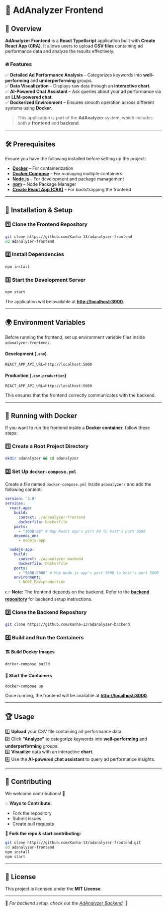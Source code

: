 # 🚀 AdAnalyzer Frontend  

## 📌 Overview  
**AdAnalyzer Frontend** is a **React TypeScript** application built with **Create React App (CRA)**. It allows users to upload **CSV files** containing ad performance data and analyze the results effectively.  

### 🔥 Features  
✅ **Detailed Ad Performance Analysis** – Categorizes keywords into **well-performing** and **underperforming** groups.  
✅ **Data Visualization** – Displays raw data through an **interactive chart**.  
✅ **AI-Powered Chat Assistant** – Ask queries about your ad performance via an **LLM-powered chat**.  
✅ **Dockerized Environment** – Ensures smooth operation across different systems using **Docker**.  

> This application is part of the **AdAnalyzer** system, which includes both a **frontend** and **backend**.  

---

## 🛠 Prerequisites  
Ensure you have the following installed before setting up the project:  

- **[Docker](https://www.docker.com/)** – For containerization  
- **[Docker Compose](https://docs.docker.com/compose/)** – For managing multiple containers  
- **[Node.js](https://nodejs.org/)** – For development and package management  
- **[npm](https://www.npmjs.com/)** – Node Package Manager  
- **[Create React App (CRA)](https://create-react-app.dev/)** – For bootstrapping the frontend  

---

## 🚀 Installation & Setup  

### 1️⃣ Clone the Frontend Repository  
```sh
git clone https://github.com/Kanha-13/adanalyzer-frontend
cd adanalyzer-frontend
```

### 2️⃣ Install Dependencies  
```sh
npm install
```

### 3️⃣ Start the Development Server  
```sh
npm start
```
The application will be available at **[http://localhost:3000](http://localhost:3000)**.  

---

## 🌍 Environment Variables  

Before running the frontend, set up environment variable files inside `adanalyzer-frontend/`.  

#### **Development (`.env`)**  
```env
REACT_APP_API_URL=http://localhost:5000
```

#### **Production (`.env.production`)**  
```env
REACT_APP_API_URL=http://localhost:5000
```

This ensures that the frontend correctly communicates with the backend.  

---

## 🐳 Running with Docker  

If you want to run the frontend inside a **Docker container**, follow these steps:  

### 1️⃣ Create a Root Project Directory  
```sh
mkdir adanalyzer && cd adanalyzer
```

### 2️⃣ Set Up `docker-compose.yml`  
Create a file named `docker-compose.yml` inside `adanalyzer/` and add the following content:  

```yaml
version: '3.8'
services:
  react-app:
    build:
      context: ./adanalyzer-frontend
      dockerfile: Dockerfile
    ports:
      - "3000:80" # Map React app's port 80 to host's port 3000
    depends_on:
      - nodejs-app

  nodejs-app:
    build:
      context: ./adanalyzer-backend
      dockerfile: Dockerfile
    ports:
      - "5000:5000" # Map Node.js app's port 5000 to host's port 5000
    environment:
      - NODE_ENV=production

```

👉 **Note:** The frontend depends on the backend. Refer to the **[backend repository](https://github.com/Kanha-13/adanalyzer-backend)** for backend setup instructions.  

### 3️⃣ Clone the Backend Repository  
```sh
git clone https://github.com/Kanha-13/adanalyzer-backend
```

### 4️⃣ Build and Run the Containers  
#### 🏗 Build Docker Images  
```sh
docker-compose build
```  
#### 🚀 Start the Containers  
```sh
docker-compose up
```  

Once running, the frontend will be available at **[http://localhost:3000](http://localhost:3000)**.  

---

## 🏆 Usage  

1️⃣ **Upload** your CSV file containing ad performance data.  
2️⃣ Click **"Analyze"** to categorize keywords into **well-performing** and **underperforming** groups.  
3️⃣ **Visualize** data with an interactive **chart**.  
4️⃣ Use the **AI-powered chat assistant** to query ad performance insights.  

---

## 🤝 Contributing  

We welcome contributions! 🚀  

💡 **Ways to Contribute:**  
- Fork the repository  
- Submit issues  
- Create pull requests  

🔗 **Fork the repo & start contributing:**  
```sh
git clone https://github.com/Kanha-13/adanalyzer-frontend.git
cd adanalyzer-frontend
npm install
npm start
```

---

## 📜 License  

This project is licensed under the **MIT License**.  

---

🚀 _For backend setup, check out the [AdAnalyzer Backend](https://github.com/Kanha-13/adanalyzer-backend)._ 🚀 
